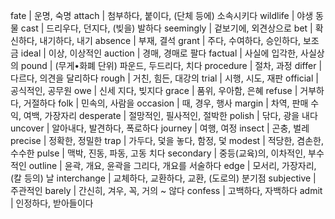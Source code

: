 fate		| 운명, 숙명
attach		| 첨부하다, 붙이다, (단체 등에) 소속시키다
wildlife		| 야생 동물
cast		| 드리우다, 던지다, (빚을) 발하다
seemingly		| 겉보기에, 외견상으로
bet		| 확신하다, 내기하다, 내기
absence		| 부재, 결석
grant		| 주다, 수여하다, 승인하다, 보조금
ideal		| 이상, 이상적인
auction		| 경매, 경매로 팔다
factual		| 사실에 입각한, 사실상의
pound		| (무게•화폐 단위) 파운드, 두드리다, 치다
procedure		| 절차, 과정
differ		| 다르다, 의견을 달리하다
rough		| 거친, 힘든, 대강의
trial		| 시행, 시도, 재판
official		| 공식적인, 공무원
owe		| 신세 지다, 빚지다
grace		| 품위, 우아함, 은혜
refuse		| 거부하다, 거절하다
folk		| 민속의, 사람을
occasion		| 때, 경우, 행사
margin		| 차역, 판매 수익, 여백, 가장자리
desperate		| 절망적인, 필사적인, 절박한
polish		| 닦다, 광을 내다
uncover		| 알아내다, 발견하다, 폭로하다
journey		| 여행, 여정
insect		| 곤충, 벌레
precise		| 정확한, 정밀한
trap		| 가두다, 덫을 놓다, 함정, 덫
modest		| 적당한, 겸손한, 수수한
pulse		| 맥박, 진동, 파동, 고동 치다
secondary		| 중등(교육)의, 이차적인, 부수적인
outline		| 윤곽, 개요, 윤곽을 그리다, 개요를 서술하다
edge		| 모서리, 가장자리, (칼 등의) 날
interchange		| 교체하다, 교환하다, 교환, (도로의) 분기점
subjective		| 주관적인
barely		| 간신히, 겨우, 꼭, 거의 ~ 않다
confess		| 고백하다, 자백하다
admit		| 인정하다, 받아들이다
